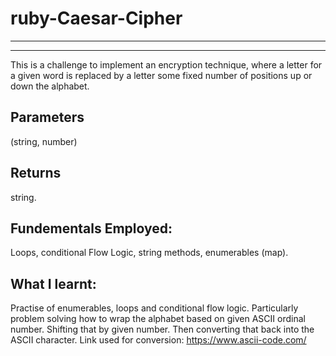 # ruby-Caesar-Cipher
-----------
-----------
This is a challenge to implement an encryption technique, where a letter for a given word is replaced by a letter some fixed number of positions up or down the alphabet.

Parameters
---------------------------
(string, number)


Returns
---------------------------
string.  

Fundementals Employed:
---------------------------
Loops, conditional Flow Logic, string methods, enumerables (map).

What I learnt:
---------------------------
Practise of enumerables, loops and conditional flow logic. Particularly problem solving how to wrap the alphabet based
on given ASCII ordinal number. Shifting that by given number. Then converting that back into the ASCII character.
Link used for conversion: https://www.ascii-code.com/ 

